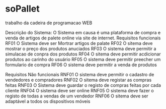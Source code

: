 # soPallet
trabalho da cadeira de programacao WEB

Descrição do Sistema:
O Sistema em causa é uma plataforma de compra e venda de artigos de palete online via site de internet.
Requisitos funcionais
RF01	O Sistema deve ser Mortrar artigos de palate
RF02	O sitema deve mostrar o preço dos produtos anuciados
RF03	O sistema deve permitir a simulacao de conpra dos produtos
RF04	O sitema deve permitir acdicionar produtos ao carinho do usuário
RF05	O sistema deve permitir preecher um formulario de compra
RF06	O sistema deve permitir a venda de produtos
	
	

Requisitos Não funcionais
RNF01	O sistema deve permitir o cadastro de vendedores e compradores
RNF02	O sitema deve registar as compras feitas
RNF03	O Sistema deve guardar o registo de compras feitas por cada cliente
RNF04	O sistema deve ser online
RNF05	O sistema deve fazer o registo de todas a vendas de um vendedor
RNF06	O sitema deve ser adaptável a todos os dispositivos móveis
	
	

